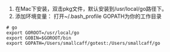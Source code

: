 1. 在Mac下安装，双击pkg文件，默认安装到/usr/local/go路径下。
2. 添加环境变量：
打开~/.bash_profile
GOPATH为你的工作目录
```
# go
export GOROOT=/usr/local/go
export GOBIN=$GOROOT/bin
export GOPATH=/Users/smallcaff/gotest:/Users/smallcaff/go
```